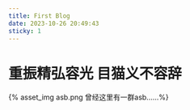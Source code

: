 ```yaml
---
title: First Blog
date: 2023-10-26 20:49:43
sticky: 1
---
```


# 重振精弘容光   目猫义不容辞

{% asset_img asb.png 曾经这里有一群asb......%}